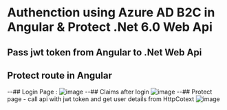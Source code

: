 # Authenction using Azure AD B2C in Angular & Protect .Net 6.0 Web Api
## Pass jwt token from Angular to .Net Web Api
## Protect route in Angular 
--## Login Page :
![image](https://user-images.githubusercontent.com/85626647/196483076-3a7205f8-9604-4ae9-89d1-a6aa4941a390.png)
--## Claims after login
![image](https://user-images.githubusercontent.com/85626647/196483487-5b83b332-ce89-4d59-9082-ae523a47b004.png)
--## Protect page - call api with jwt token and get user details from HttpCotext 
![image](https://user-images.githubusercontent.com/85626647/196483840-e63f4107-0ee8-4be0-9610-cfc8dbd5fe87.png)
